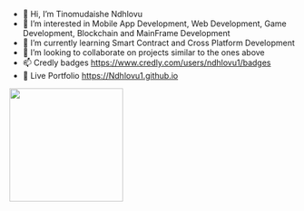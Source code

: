 - 👋 Hi, I’m Tinomudaishe Ndhlovu 
- 👀 I’m interested in Mobile App Development, Web Development, Game Development, Blockchain and MainFrame Development
- 🌱 I’m currently learning Smart Contract and Cross Platform Development
- 💞️ I’m looking to collaborate on projects similar to the ones above 
- 📫 Credly badges https://www.credly.com/users/ndhlovu1/badges
- 🌱 Live Portfolio https://Ndhlovu1.github.io

<a href="https://github.com/ndhlovu1/github-readme-stats">
  <img height=200 align="center" src="https://github-readme-stats.vercel.app/api?username=ndhlovu1&show_icons=true&theme=radical" />
</a>


<!---link
Below is my github link   


<script src="https://platform.linkedin.com/badges/js/profile.js" async defer type="text/javascript">
<div class="badge-base LI-profile-badge" data-locale="en_US" data-size="medium" data-theme="dark" data-type="VERTICAL" data-vanity="tinomudaishe-ndhlovu" data-version="v1"><a class="badge-base__link LI-simple-link" href="https://na.linkedin.com/in/tinomudaishe-ndhlovu?trk=profile-badge">Tinomudaishe Ndhlovu</a>
  </div>         
</script>    
Ndhlovu1/Ndhlovu1 is a ✨ special ✨ repository because its `README.md` (this file) appears on your GitHub profile.
You can click the Preview link to take a look at your changes.

News

News

News

News

News

News

News

News

News

News

News

News

News

News

News

News

News

News

News

News

News

News

News

News

News

News

News

News

News

News




--->



  
